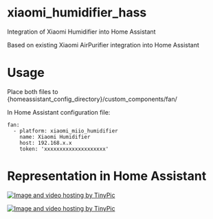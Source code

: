 # xiaomi_humidifier_hass
Integration of Xiaomi Humidifier into Home Assistant

Based on existing Xiaomi AirPurifier integration into Home Assistant

# Usage
Place both files to {homeassistant_config_directory}/custom_components/fan/

In Home Assistant configuration file:
```
fan:
  - platform: xiaomi_miio_humidifier
    name: Xiaomi Humidifier
    host: 192.168.x.x
    token: 'xxxxxxxxxxxxxxxxxxxx'
```
 
# Representation in Home Assistant
<a href="http://tinypic.com?ref=28uoisj" target="_blank"><img src="http://i68.tinypic.com/28uoisj.jpg" border="0" alt="Image and video hosting by TinyPic"></a>

<a href="http://tinypic.com?ref=t9zldu" target="_blank"><img src="http://i67.tinypic.com/t9zldu.jpg" border="0" alt="Image and video hosting by TinyPic"></a>
